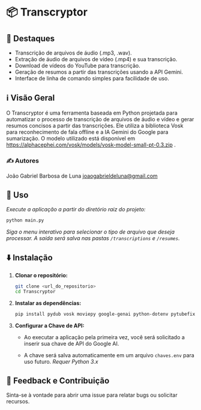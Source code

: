 # 📦 Transcryptor

## 🌟 Destaques

- Transcrição de arquivos de áudio (.mp3, .wav).
- Extração de áudio de arquivos de vídeo (.mp4) e sua transcrição.
- Download de vídeos do YouTube para transcrição.
- Geração de resumos a partir das transcrições usando a API Gemini.
- Interface de linha de comando simples para facilidade de uso.

## ℹ️ Visão Geral

O Transcryptor é uma ferramenta baseada em Python projetada para automatizar o processo de transcrição de arquivos de áudio e vídeo e gerar resumos concisos a partir das transcrições. Ele utiliza a biblioteca Vosk para reconhecimento de fala offline e a IA Gemini do Google para sumarização. O modelo utilizado está disponível em https://alphacephei.com/vosk/models/vosk-model-small-pt-0.3.zip .

### ✍️ Autores

João Gabriel Barbosa de Luna
joaogabrieldeluna@gmail.com

## 🚀 Uso

*Execute a aplicação a partir do diretório raiz do projeto:*

```bash
python main.py
```

*Siga o menu interativo para selecionar o tipo de arquivo que deseja processar. A saída será salva nas pastas `/transcriptions` e `/resumes`.*

## ⬇️ Instalação

1. **Clonar o repositório:**
   
   ```bash
   git clone <url_do_repositorio>
   cd Transcryptor
   ```

2. **Instalar as dependências:**
   
   ```bash
   pip install pydub vosk moviepy google-genai python-dotenv pytubefix
   ```

3. **Configurar a Chave de API:**
   
   - Ao executar a aplicação pela primeira vez, você será solicitado a inserir sua chave de API do Google AI.
   
   - A chave será salva automaticamente em um arquivo `chaves.env` para uso futuro.
     *Requer Python 3.x*

## 💭 Feedback e Contribuição

Sinta-se à vontade para abrir uma issue para relatar bugs ou solicitar recursos.
